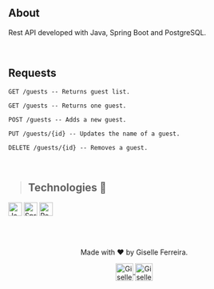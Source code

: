 ## About
Rest API developed with Java, Spring Boot and PostgreSQL.

<br/>

## Requests

```
GET /guests -- Returns guest list.
```
```
GET /guests -- Returns one guest.
```
```
POST /guests -- Adds a new guest.
```
```
PUT /guests/{id} -- Updates the name of a guest.
```
```
DELETE /guests/{id} -- Removes a guest.
``` 

<br/>

>## Technologies 🧰

<p align="left">
<img alt="Java" src="https://img.shields.io/badge/java-%23ED8B00.svg?style=for-the-badge&logo=java&logoColor=white" height="27" />  
<img alt="Spring Boot" src="https://img.shields.io/badge/spring-%236DB33F.svg?style=for-the-badge&logo=spring&logoColor=white" height="27" />
<img alt="PostgreSQL" src="https://img.shields.io/badge/postgres-%23316192.svg?style=for-the-badge&logo=postgresql&logoColor=white" height="27" />
</p>

<br/>

## 

<div align="center">
<p>Made with ❤️ by Giselle Ferreira.</p>
  <p>
    <a href="https://linkedin.com/in/giselleferreiras" target="_blank" >
      <img align="center" height="35" src="https://cdn-icons-png.flaticon.com/512/174/174857.png" alt="Giselle Ferreira Linkedin" />
    </a>
    <a href="https://instagram.com/giselletech" target="_blank" >
      <img align="center" height="35" src="https://upload.wikimedia.org/wikipedia/commons/thumb/a/a5/Instagram_icon.png/1200px-Instagram_icon.png" alt="Giselle Ferreira Instagram" />
    </a>
  </p>
</div>


